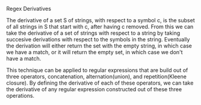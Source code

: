  
Regex Derivatives

The derivative of a set S of strings, with respect to a symbol c, is the subset of 
all strings in S that start with c, after having c removed. From this we can take the derivative
of a set of strings with respect to a string by taking succesive derivations with respect to 
the symbols in the string. Eventually the derivation will either return the set with the 
empty string, in which case we have a match, or it will return the empty set, in which case we don't have a match.

This technique can be applied to regular expressions that are build out of three operators, concatenation, 
alternation(union), and repetition(Kleene closure). By defining the derivative of each of these operators, we can 
take the derivative of any regular expression constructed out of these three operations. 
